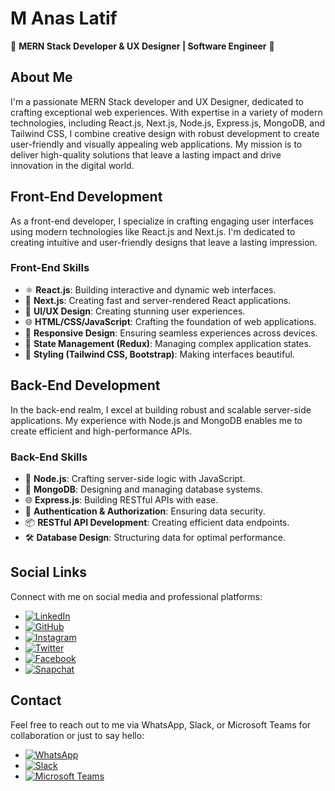 # M Anas Latif

🚀 **MERN Stack Developer & UX Designer | Software Engineer** 🌟

## About Me

I'm a passionate MERN Stack developer and UX Designer, dedicated to crafting exceptional web experiences. With expertise in a variety of modern technologies, including React.js, Next.js, Node.js, Express.js, MongoDB, and Tailwind CSS, I combine creative design with robust development to create user-friendly and visually appealing web applications. My mission is to deliver high-quality solutions that leave a lasting impact and drive innovation in the digital world.

## Front-End Development

As a front-end developer, I specialize in crafting engaging user interfaces using modern technologies like React.js and Next.js. I'm dedicated to creating intuitive and user-friendly designs that leave a lasting impression.

### Front-End Skills

- ⚛️ **React.js**: Building interactive and dynamic web interfaces.
- 🚀 **Next.js**: Creating fast and server-rendered React applications.
- 🎨 **UI/UX Design**: Creating stunning user experiences.
- 🌐 **HTML/CSS/JavaScript**: Crafting the foundation of web applications.
- 🚀 **Responsive Design**: Ensuring seamless experiences across devices.
- 🍃 **State Management (Redux)**: Managing complex application states.
- 🌈 **Styling (Tailwind CSS, Bootstrap)**: Making interfaces beautiful.

## Back-End Development

In the back-end realm, I excel at building robust and scalable server-side applications. My experience with Node.js and MongoDB enables me to create efficient and high-performance APIs.

### Back-End Skills

- 🚀 **Node.js**: Crafting server-side logic with JavaScript.
- 🍃 **MongoDB**: Designing and managing database systems.
- 🌐 **Express.js**: Building RESTful APIs with ease.
- 🔐 **Authentication & Authorization**: Ensuring data security.
- 📦 **RESTful API Development**: Creating efficient data endpoints.
- 🛠️ **Database Design**: Structuring data for optimal performance.

## Social Links

Connect with me on social media and professional platforms:

- [![LinkedIn](https://img.shields.io/badge/LinkedIn-0077B5?style=for-the-badge&logo=linkedin&logoColor=white)](https://www.linkedin.com/in/manaslatif)
- [![GitHub](https://img.shields.io/badge/GitHub-100000?style=for-the-badge&logo=github&logoColor=white)](https://github.com/MAnasLatif)
- [![Instagram](https://img.shields.io/badge/Instagram-E4405F?style=for-the-badge&logo=instagram&logoColor=white)](https://www.instagram.com/m.anaslatif)
- [![Twitter](https://img.shields.io/badge/Twitter-1DA1F2?style=for-the-badge&logo=twitter&logoColor=white)](https://twitter.com/MAnasLatif)
- [![Facebook](https://img.shields.io/badge/Facebook-1877F2?style=for-the-badge&logo=facebook&logoColor=white)](https://www.facebook.com/m.anaslatif.pk)
- [![Snapchat](https://img.shields.io/badge/Snapchat-FFFC00?style=for-the-badge&logo=snapchat&logoColor=white)](https://www.snapchat.com/add/m.anaslatif?share_id=YAra2wY9EuI&locale=en-US)

## Contact

Feel free to reach out to me via WhatsApp, Slack, or Microsoft Teams for collaboration or just to say hello:

- [![WhatsApp](https://img.shields.io/badge/WhatsApp-25D366?style=for-the-badge&logo=whatsapp&logoColor=white)](https://wa.me/+923091181189)
- [![Slack](https://img.shields.io/badge/Slack-4A154B?style=for-the-badge&logo=slack&logoColor=white)](https://maldevorg.slack.com/archives/D04S12PMR0A)
- [![Microsoft Teams](https://img.shields.io/badge/Microsoft_Teams-6264A7?style=for-the-badge&logo=microsoft-teams&logoColor=white)](https://teams.live.com/meet/9561295097319?p=umOvgPSWOsxHvCkd)
